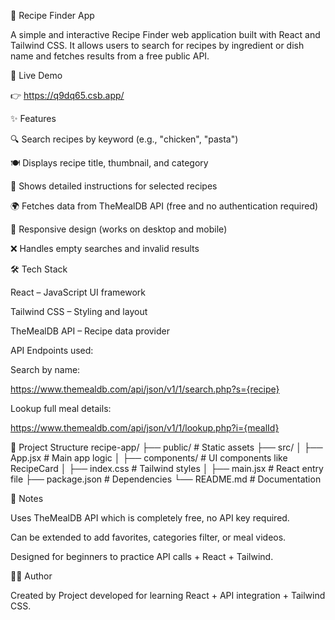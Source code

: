 🍴 Recipe Finder App

A simple and interactive Recipe Finder web application built with React and Tailwind CSS.
It allows users to search for recipes by ingredient or dish name and fetches results from a free public API.

🔗 Live Demo

👉 https://q9dq65.csb.app/

✨ Features

🔍 Search recipes by keyword (e.g., "chicken", "pasta")

🍽️ Displays recipe title, thumbnail, and category

📖 Shows detailed instructions for selected recipes

🌍 Fetches data from TheMealDB API (free and no authentication required)

📱 Responsive design (works on desktop and mobile)

❌ Handles empty searches and invalid results

🛠️ Tech Stack

React – JavaScript UI framework

Tailwind CSS – Styling and layout

TheMealDB API – Recipe data provider

API Endpoints used:

Search by name:

https://www.themealdb.com/api/json/v1/1/search.php?s={recipe}


Lookup full meal details:

https://www.themealdb.com/api/json/v1/1/lookup.php?i={mealId}



📂 Project Structure
recipe-app/
├── public/                # Static assets
├── src/
│   ├── App.jsx            # Main app logic
│   ├── components/        # UI components like RecipeCard
│   ├── index.css          # Tailwind styles
│   ├── main.jsx           # React entry file
├── package.json           # Dependencies
└── README.md              # Documentation

📌 Notes

Uses TheMealDB API which is completely free, no API key required.

Can be extended to add favorites, categories filter, or meal videos.

Designed for beginners to practice API calls + React + Tailwind.

👨‍🍳 Author

Created by <Jsaikamal>
Project developed for learning React + API integration + Tailwind CSS.